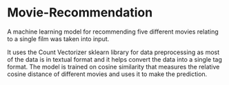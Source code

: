 # Movie-Recommendation


A machine learning model for recommending five different movies relating to a single film was taken into input. 

It uses the Count Vectorizer sklearn library for data preprocessing as most of the data is in textual format and it helps convert the data into a single tag format. The model is trained on cosine similarity that measures the relative cosine distance of different movies and uses it to make the prediction.
